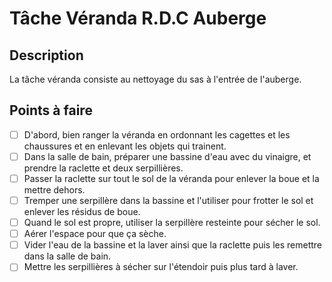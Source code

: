 # Tâche Véranda R.D.C Auberge

## Description
La tâche véranda consiste au nettoyage du sas à l'entrée de l'auberge.

## Points à faire

- [ ] D'abord, bien ranger la véranda en ordonnant les cagettes et les chaussures et en enlevant les objets qui trainent.
- [ ] Dans la salle de bain, préparer une bassine d'eau avec du vinaigre, et prendre la raclette et deux serpillières.
- [ ] Passer la raclette sur tout le sol de la véranda pour enlever la boue et la mettre dehors.
- [ ] Tremper une serpillère dans la bassine et l'utiliser pour frotter le sol et enlever les résidus de boue.
- [ ] Quand le sol est propre, utiliser la serpillère resteinte pour sécher le sol. 
- [ ] Aérer l'espace pour que ça sèche.
- [ ] Vider l'eau de la bassine et la laver ainsi que la raclette puis les remettre dans la salle de bain.
- [ ] Mettre les serpillières à sécher sur l'étendoir puis plus tard à laver.
